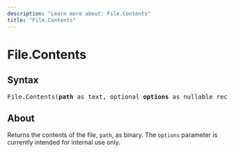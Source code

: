 ```yaml
---
description: "Learn more about: File.Contents"
title: "File.Contents"
---
```

# File.Contents

## Syntax

<pre>
File.Contents(<b>path</b> as text, optional <b>options</b> as nullable record) as binary
</pre>

## About

Returns the contents of the file, `path`, as binary. The `options` parameter is currently intended for internal use only.
